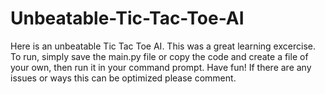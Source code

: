 # Unbeatable-Tic-Tac-Toe-AI

Here is an unbeatable Tic Tac Toe AI. This was a great learning excercise. To run, simply save the main.py file or copy the code and create a file of your own, then run it in your command prompt. Have fun! If there are any issues or ways this can be optimized please comment. 
